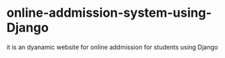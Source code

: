 # online-addmission-system-using-Django
it is an dyanamic website for online addmission for students using Django

